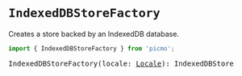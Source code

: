 # `IndexedDBStoreFactory`

Creates a store backed by an IndexedDB database.

```javascript
import { IndexedDBStoreFactory } from 'picmo';
```

<pre>
IndexedDBStoreFactory(locale: <a href="https://emojibase.dev/api/emojibase#Locale">Locale</a>): IndexedDBStore
</pre>